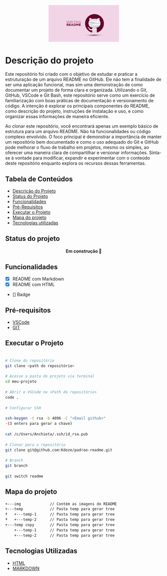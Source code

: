 <!-- ![logo-github](./img/logo-git.png) -->

<p width="100%" align="center">
    <img src="./img/logo-git.png" width="45%">
</p>

<!-- # Titulo MarkDown 
###### Titulo Markdown com menor fonte

<h1> Titulo HTML</h1>
<h6> Titulo HTML com menor fonte</h6> -->

<h1 id="descricaoProjeto"> Descrição do projeto </h1>

<p align="left"> 
Este repositório foi criado com o objetivo de estudar e praticar a estruturação de um arquivo README no GitHub. Ele não tem a finalidade de ser uma aplicação funcional, mas sim uma demonstração de como documentar um projeto de forma clara e organizada. Utilizando o Git, GitHub, VSCode e Git Bash, este repositório serve como um exercício de familiarização com boas práticas de documentação e versionamento de código. A intenção é explorar os principais componentes do README, como descrição do projeto, instruções de instalação e uso, e como organizar essas informações de maneira eficiente.
</p>

<p align="left">
Ao clonar este repositório, você encontrará apenas um exemplo básico de estrutura para um arquivo README. Não há funcionalidades ou código complexo envolvido. O foco principal é demonstrar a importância de manter um repositório bem documentado e como o uso adequado do Git e GitHub pode melhorar o fluxo de trabalho em projetos, mesmo os simples, ao oferecer uma maneira clara de compartilhar e versionar informações. Sinta-se à vontade para modificar, expandir e experimentar com o conteúdo deste repositório enquanto explora os recursos dessas ferramentas.
</p>

## Tabela de Conteúdos

<ul> 
    <li><a href="#descricaoProjeto">Descrição do Projeto</a></li>
    <li><a href="#statusProjeto">Status do Projeto</a></li>
    <li><a href="#Funcionalidades">Funcionalidades</a></li>
    <li><a href="#PreRequisitos">Pré-Requisitos</a></li>
    <li><a href="#Executar">Executar o Projeto</a></li>
    <li><a href="#Mapa">Mapa do projeto</a></li>
    <li><a href="#Tecnologias">Tecnologias utilizadas</a></li>
</ul>

<!--
<p align="center">
    <a href="#descricaoProjeto">Descrição do Projeto</a> |
    <a href="#">Status do Projeto</a>
</p> -->

<h2 id="statusProjeto"> Status do projeto </h2>

<h4 align="center">
    Em construção 🚀
</h4>

<h2 id="Funcionalidades"> Funcionalidades </h2>

- [X] README com Markdown
- [X] README com HTML
- [] Badge

<H2 id="PreRequisitos"> Pré-requisitos </h2>

- [VSCode](https://code.visualstudio.com/)
- [GIT](https://git-scm.com/)

<H2 id="Executar"> Executar o Projeto </h2>

```bash

# Clone do repositório
git clone <path do repositório>

# Acesse a pasta do projeto via terminal
cd meu-projeto

# Abrir o VSCode no <Path do repositório>
code .

# Configurar SSH

ssh-keygen -t rsa -b 4096 -C "<Email github>"
-(3 enters para gerar a chave)

cat /c/Users/Anchieta/.ssh/id_rsa.pub

# Clonar para o repositório
git clone git@github.com:Kdoze/padrao-readme.git

# Branch
git branch

git switch readme

```

<h2 id="Mapa"> Mapa do projeto </h2>

```bash
+---img             // Contém as imagens do README
+---temp            // Pasta temp para gerar tree
ª   +---temp-1      // Pasta temp para gerar tree
ª   +---temp-2      // Pasta temp para gerar tree
+---temp copy       // Pasta temp para gerar tree
    +---temp-1      // Pasta temp para gerar tree
    +---temp-2      // Pasta temp para gerar tree
```

<h2 id="Tecnologias"> Tecnologias Utilizadas </h2>

- [HTML](https://developer.mozilla.org/pt-BR/docs/Web/HTML)
- [MARKDOWN](https://www.markdownguide.org/)